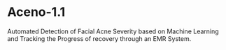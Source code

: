 # Aceno-1.1
Automated Detection of Facial Acne  Severity based on Machine Learning and  Tracking the Progress of recovery through  an EMR System.
